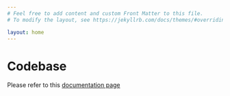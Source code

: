 ```yaml
---
# Feel free to add content and custom Front Matter to this file.
# To modify the layout, see https://jekyllrb.com/docs/themes/#overriding-theme-defaults

layout: home
---
```


# Codebase

Please refer to this [documentation page](./../Publish/docs/build/html/index.html)

